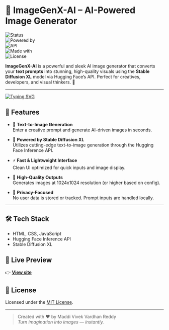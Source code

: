 # 🧠 ImageGenX-AI – AI-Powered Image Generator  
![Status](https://img.shields.io/badge/Build-Stable-brightgreen)  
![Powered by](https://img.shields.io/badge/Model-StableDiffusionXL-blueviolet)  
![API](https://img.shields.io/badge/API-HuggingFace-yellow)  
![Made with](https://img.shields.io/badge/Made%20with-JavaScript%20%26%20HTML-orange)  
![License](https://img.shields.io/badge/License-MIT-lightgrey)  

**ImageGenX-AI** is a powerful and sleek AI image generator that converts your **text prompts** into stunning, high-quality visuals using the **Stable Diffusion XL** model via Hugging Face’s API. Perfect for creatives, developers, and visual thinkers. 🎨

---
[![Typing SVG](https://readme-typing-svg.demolab.com?font=Fira+Code&pause=1000&color=F74C00&width=700&lines=✨%20Turn%20text%20into%20art%20instantly%20with%20ImageGenX%20AI)](https://git.io/typing-svg)


## 🌟 Features

- 🧾 **Text-to-Image Generation**  
  Enter a creative prompt and generate AI-driven images in seconds.

- 🤖 **Powered by Stable Diffusion XL**  
  Utilizes cutting-edge text-to-image generation through the Hugging Face Inference API.

- ⚡ **Fast & Lightweight Interface**  
  Clean UI optimized for quick inputs and image display.

- 🎯 **High-Quality Outputs**  
  Generates images at 1024x1024 resolution (or higher based on config).

- 🔐 **Privacy-Focused**  
  No user data is stored or tracked. Prompt inputs are handled locally.

---

## 🛠️ Tech Stack

- HTML, CSS, JavaScript  
- Hugging Face Inference API  
- Stable Diffusion XL

## 🔗 Live Preview

👉 [**View site**](https://imagegenx-ai.vercel.app/)  



## 📜 License

Licensed under the [MIT License](LICENSE).

---

> Created with ❤️ by Maddi Vivek Vardhan Reddy  
> *Turn imagination into images — instantly.*
